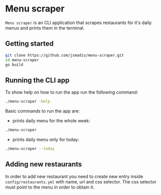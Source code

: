 # Menu scraper
`Menu scraper` is an CLI application that scrapes restaurants for it's daily menus and prints them in the terminal.

## Getting started

```bash
git clone https://github.com/jsmadis/menu-scraper.git
cd menu-scraper
go build
```

## Running the CLI app
To show help on how to run the app run the following command:

```bash
./menu-scraper -help
```

Basic commands to run the app are:

- prints daily menu for the whole week:
```bash
./menu-scraper
```

- prints daily menu only for today:
```bash
./menu-scraper --today
```

## Adding new restaurants

In order to add new restaurant you need to create new entry inside `config/restaurants.yml` with name, url and css selector.
The css selector must point to the menu in order to obtain it.

